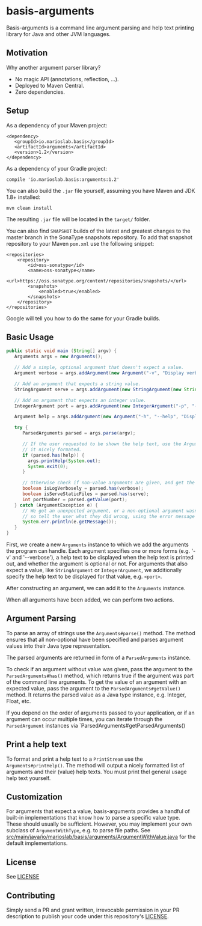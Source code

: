 # basis-arguments
Basis-arguments is a command line argument parsing and help text printing library for Java and other JVM languages.

## Motivation
Why another argument parser library?

* No magic API (annotations, reflection, ...).
* Deployed to Maven Central.
* Zero dependencies.

## Setup
As a dependency of your Maven project:

```
<dependency>
   <groupId>io.marioslab.basis</groupId>
   <artifactId>arguments</artifactId>
   <version>1.2</version>
</dependency>
```

As a dependency of your Gradle project:
```
compile 'io.marioslab.basis:arguments:1.2'
```

You can also build the `.jar` file yourself, assuming you have Maven and JDK 1.8+ installed:
```
mvn clean install
```

The resulting `.jar` file will be located in the `target/` folder.

You can also find `SNAPSHOT` builds of the latest and greatest changes to the master branch in the SonaType snapshots repository. To add that snapshot repository to your Maven `pom.xml` use the following snippet:

```
<repositories>
    <repository>
        <id>oss-sonatype</id>
        <name>oss-sonatype</name>
        <url>https://oss.sonatype.org/content/repositories/snapshots/</url>
        <snapshots>
            <enabled>true</enabled>
        </snapshots>
    </repository>
</repositories>
```

Google will tell you how to do the same for your Gradle builds.

## Basic Usage

```java
public static void main (String[] argv) {
   Arguments args = new Arguments();

   // Add a simple, optional argument that doesn't expect a value.
   Argument verbose = args.addArgument(new Argument("-v", "Display verbose log messages.", true));

   // Add an argument that expects a string value.
   StringArgument serve = args.addArgument(new StringArgument(new String["-s", "--serve-static-files"], "Serve static files from the given directory, non-optional.", "<directory>", false));

   // Add an argument that expects an integer value.
   IntegerArgument port = args.addArgument(new IntegerArgument("-p", "--port", "The port to serve the files from, non-optional.", "<port>", false));

   Argument help = args.addArgument(new Argument("-h", "--help", "Display this help text and exit.", true));

   try {
      ParsedArguments parsed = args.parse(argv);

      // If the user requested to be shown the help text, use the Arguments#printHelp function to output
      // it nicely formated.
      if (parsed.has(help)) {
      	args.printHelp(System.out);
      	System.exit(0);
      }

      // Otherwise check if non-value arguments are given, and get the non-optional port value.
      boolean isLogVerbosely = parsed.has(verbose);
      boolean isServeStaticFiles = parsed.has(serve);
      int portNumber = parsed.getValue(port);
   } catch (ArgumentException e) {
      // We got an unexpected argument, or a non-optional argument wasn't given, or an argument value couldn't be parsed,
      // so tell the user what they did wrong, using the error message from the exception.
      System.err.println(e.getMessage());
   }
}
```

First, we create a new `Arguments` instance to which we add the arguments the program can handle. Each argument specifies one or more forms (e.g. '-v' and '--verbose'), a help text to be displayed when the help text is printed out, and whether the argument is optional or not. For arguments that also expect a value, like `StringArgument` or `IntegerArgument`, we additionally specify the help text to be displayed for that value, e.g. `<port>`.

After constructing an argument, we can add it to the `Arguments` instance.

When all arguments have been added, we can perform two actions.

## Argument Parsing
To parse an array of strings use the `Arguments#parse()` method. The method ensures that all non-optional have been specified and parses argument values into their Java type representation.

The parsed arguments are returned in form of a `ParsedArguments` instance.

To check if an argument without value was given, pass the argument to the `ParsedArguments#has()` method, which returns true if the argument was part of the command line arguments. To get the value of an argument with an expected value, pass the argument to the `ParsedArguments#getValue()` method. It returns the parsed value as a Java type instance, e.g. Integer, Float, etc.

If you depend on the order of arguments passed to your application, or if an argument can occur multiple times, you can iterate through the `ParsedArgument` instances via `ParsedArguments#getParsedArguments()

## Print a help text
To format and print a help text to a `PrintStream` use the `Arguments#printHelp()`. The method will output a nicely formatted list of arguments and their (value) help texts. You must print thel general usage help text yourself.

## Customization
For arguments that expect a value, basis-arguments provides a handful of built-in implementations that know how to parse a specific value type. These should usually be sufficient. However, you may implement your own subclass of `ArgumentWithType`, e.g. to parse file paths. See [src/main/java/io/marioslab/basis/arguments/ArgumentWithValue.java](src/main/java/io/marioslab/basis/arguments/ArgumentWithValue.java) for the default implementations.

## License
See [LICENSE](./LICENSE)

## Contributing
Simply send a PR and grant written, irrevocable permission in your PR description to publish your code under this repository's [LICENSE](./LICENSE).
